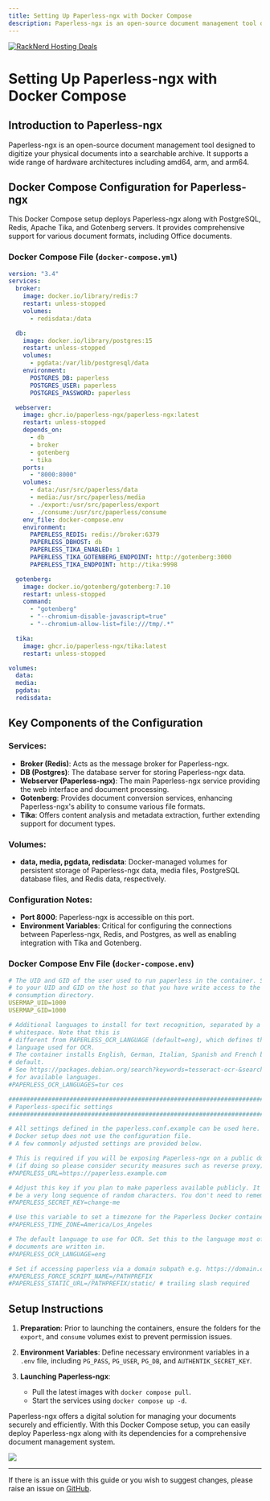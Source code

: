 ```yaml
---
title: Setting Up Paperless-ngx with Docker Compose
description: Paperless-ngx is an open-source document management tool designed to digitize your physical documents into a searchable archive. It supports a wide range of hardware architectures including amd64, arm, and arm64.
---
```

<a href="https://my.racknerd.com/aff.php?aff=5792&ref=techdox.nz" target="_blank">
    <img src="https://racknerd.com/banners/728x90.gif" alt="RackNerd Hosting Deals">
</a>

# Setting Up Paperless-ngx with Docker Compose

## Introduction to Paperless-ngx

Paperless-ngx is an open-source document management tool designed to digitize your physical documents into a searchable archive. It supports a wide range of hardware architectures including amd64, arm, and arm64.

## Docker Compose Configuration for Paperless-ngx

This Docker Compose setup deploys Paperless-ngx along with PostgreSQL, Redis, Apache Tika, and Gotenberg servers. It provides comprehensive support for various document formats, including Office documents.

### Docker Compose File (`docker-compose.yml`)

```yaml
version: "3.4"
services:
  broker:
    image: docker.io/library/redis:7
    restart: unless-stopped
    volumes:
      - redisdata:/data

  db:
    image: docker.io/library/postgres:15
    restart: unless-stopped
    volumes:
      - pgdata:/var/lib/postgresql/data
    environment:
      POSTGRES_DB: paperless
      POSTGRES_USER: paperless
      POSTGRES_PASSWORD: paperless

  webserver:
    image: ghcr.io/paperless-ngx/paperless-ngx:latest
    restart: unless-stopped
    depends_on:
      - db
      - broker
      - gotenberg
      - tika
    ports:
      - "8000:8000"
    volumes:
      - data:/usr/src/paperless/data
      - media:/usr/src/paperless/media
      - ./export:/usr/src/paperless/export
      - ./consume:/usr/src/paperless/consume
    env_file: docker-compose.env
    environment:
      PAPERLESS_REDIS: redis://broker:6379
      PAPERLESS_DBHOST: db
      PAPERLESS_TIKA_ENABLED: 1
      PAPERLESS_TIKA_GOTENBERG_ENDPOINT: http://gotenberg:3000
      PAPERLESS_TIKA_ENDPOINT: http://tika:9998

  gotenberg:
    image: docker.io/gotenberg/gotenberg:7.10
    restart: unless-stopped
    command:
      - "gotenberg"
      - "--chromium-disable-javascript=true"
      - "--chromium-allow-list=file:///tmp/.*"

  tika:
    image: ghcr.io/paperless-ngx/tika:latest
    restart: unless-stopped

volumes:
  data:
  media:
  pgdata:
  redisdata:
```

## Key Components of the Configuration

### Services:

- **Broker (Redis)**: Acts as the message broker for Paperless-ngx.
- **DB (Postgres)**: The database server for storing Paperless-ngx data.
- **Webserver (Paperless-ngx)**: The main Paperless-ngx service providing the web interface and document processing.
- **Gotenberg**: Provides document conversion services, enhancing Paperless-ngx's ability to consume various file formats.
- **Tika**: Offers content analysis and metadata extraction, further extending support for document types.

### Volumes:

- **data, media, pgdata, redisdata**: Docker-managed volumes for persistent storage of Paperless-ngx data, media files, PostgreSQL database files, and Redis data, respectively.

### Configuration Notes:

- **Port 8000**: Paperless-ngx is accessible on this port.
- **Environment Variables**: Critical for configuring the connections between Paperless-ngx, Redis, and Postgres, as well as enabling integration with Tika and Gotenberg.

### Docker Compose Env File (`docker-compose.env`)

```yaml
# The UID and GID of the user used to run paperless in the container. Set this
# to your UID and GID on the host so that you have write access to the
# consumption directory.
USERMAP_UID=1000
USERMAP_GID=1000

# Additional languages to install for text recognition, separated by a
# whitespace. Note that this is
# different from PAPERLESS_OCR_LANGUAGE (default=eng), which defines the
# language used for OCR.
# The container installs English, German, Italian, Spanish and French by
# default.
# See https://packages.debian.org/search?keywords=tesseract-ocr-&searchon=names&suite=buster
# for available languages.
#PAPERLESS_OCR_LANGUAGES=tur ces

###############################################################################
# Paperless-specific settings                                                 #
###############################################################################

# All settings defined in the paperless.conf.example can be used here. The
# Docker setup does not use the configuration file.
# A few commonly adjusted settings are provided below.

# This is required if you will be exposing Paperless-ngx on a public domain
# (if doing so please consider security measures such as reverse proxy)
#PAPERLESS_URL=https://paperless.example.com

# Adjust this key if you plan to make paperless available publicly. It should
# be a very long sequence of random characters. You don't need to remember it.
#PAPERLESS_SECRET_KEY=change-me

# Use this variable to set a timezone for the Paperless Docker containers. If not specified, defaults to UTC.
#PAPERLESS_TIME_ZONE=America/Los_Angeles

# The default language to use for OCR. Set this to the language most of your
# documents are written in.
#PAPERLESS_OCR_LANGUAGE=eng

# Set if accessing paperless via a domain subpath e.g. https://domain.com/PATHPREFIX and using a reverse-proxy like traefik or nginx
#PAPERLESS_FORCE_SCRIPT_NAME=/PATHPREFIX
#PAPERLESS_STATIC_URL=/PATHPREFIX/static/ # trailing slash required

```

## Setup Instructions

1. **Preparation**: Prior to launching the containers, ensure the folders for the `export`, and `consume` volumes exist to prevent permission issues.
   
2. **Environment Variables**: Define necessary environment variables in a `.env` file, including `PG_PASS`, `PG_USER`, `PG_DB`, and `AUTHENTIK_SECRET_KEY`.

3. **Launching Paperless-ngx**:
   - Pull the latest images with `docker compose pull`.
   - Start the services using `docker compose up -d`.

Paperless-ngx offers a digital solution for managing your documents securely and efficiently. With this Docker Compose setup, you can easily deploy Paperless-ngx along with its dependencies for a comprehensive document management system.

<a href="https://www.buymeacoffee.com/techdox"><img src="https://img.buymeacoffee.com/button-api/?text=Buy me a cup of tea&emoji=🍵&slug=techdox&button_colour=FFDD00&font_colour=000000&font_family=Cookie&outline_colour=000000&coffee_colour=ffffff" /></a>


---

If there is an issue with this guide or you wish to suggest changes, please raise an issue on [GitHub](https://github.com/Techdox/techdox-docs).
